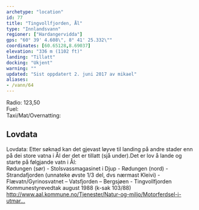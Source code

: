 ```yaml
---
archetype: "location"
id: 77
title: "Tingvollfjorden, Ål"
type: "Innlandsvann"
regioner: ["Hardangervidda"]
gps: "60° 39' 4.608\", 8° 41' 25.332\""
coordinates: [60.65128,8.69037]
elevation: "336 m (1102 ft)"
landing: "Tillatt"
docking: "Ukjent"
warning: ""
updated: "Sist oppdatert 2. juni 2017 av mikael"
aliases:
- /vann/64
---
```


Radio: 123,50\
Fuel:\
Taxi/Mat/Overnatting:

## Lovdata

Lovdata: Etter søknad kan det gjevast løyve til landing på andre stader enn på dei store vatna i Ål der det er tillatt (sjå under).Det er lov å lande og starte på følgjande vatn i Ål:\
Rødungen (sør) - Stolsvassmagasinet i Djup - Rødungen (nord) - Strandafjorden (unnateke øvste 1/3 del, dvs nærmast Kleivi) - Flævatn/Gyrinosvatnet – Vatsfjorden – Bergsjøen - Tingvollfjorden\
Kommunestyrevedtak august 1988 (k-sak 103/88)\
 http://www.aal.kommune.no/Tjenester/Natur-og-miljo/Motorferdsel-i-utmar…
